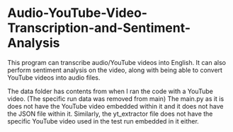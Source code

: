 # Audio-YouTube-Video-Transcription-and-Sentiment-Analysis
This program can transcribe audio/YouTube videos into English. It can also perform sentiment analysis on the video, along with being able to convert YouTube videos into audio files.

The data folder has contents from when I ran the code with a YouTube video. (The specific run data was removed from main)
The main.py as it is does not have the YouTube video embedded within it and it does not have the JSON file within it. Similarly, the yt_extractor file does not have the specific YouTube video used in the test run embedded in it either.
